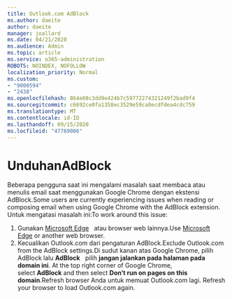 ```yaml
---
title: Outlook.com AdBlock
ms.author: daeite
author: daeite
manager: joallard
ms.date: 04/21/2020
ms.audience: Admin
ms.topic: article
ms.service: o365-administration
ROBOTS: NOINDEX, NOFOLLOW
localization_priority: Normal
ms.custom:
- "9000594"
- "2438"
ms.openlocfilehash: 864e08c3dd9e424b7c59772274321249f2bad9f4
ms.sourcegitcommit: c6692ce0fa1358ec3529e59ca0ecdfdea4cdc759
ms.translationtype: MT
ms.contentlocale: id-ID
ms.lasthandoff: 09/15/2020
ms.locfileid: "47769006"
---
```

# <a name="adblock"></a><span data-ttu-id="7e47e-102">Unduhan</span><span class="sxs-lookup"><span data-stu-id="7e47e-102">AdBlock</span></span>

<span data-ttu-id="7e47e-103">Beberapa pengguna saat ini mengalami masalah saat membaca atau menulis email saat menggunakan Google Chrome dengan ekstensi AdBlock.</span><span class="sxs-lookup"><span data-stu-id="7e47e-103">Some users are currently experiencing issues when reading or composing email when using Google Chrome with the AdBlock extension.</span></span> <span data-ttu-id="7e47e-104">Untuk mengatasi masalah ini:</span><span class="sxs-lookup"><span data-stu-id="7e47e-104">To work around this issue:</span></span>

1. <span data-ttu-id="7e47e-105">Gunakan [Microsoft Edge](https://www.microsoft.com/windows/microsoft-edge)   atau browser web lainnya.</span><span class="sxs-lookup"><span data-stu-id="7e47e-105">Use [Microsoft Edge](https://www.microsoft.com/windows/microsoft-edge) or another web browser.</span></span>
1. <span data-ttu-id="7e47e-106">Kecualikan Outlook.com dari pengaturan AdBlock.</span><span class="sxs-lookup"><span data-stu-id="7e47e-106">Exclude Outlook.com from the AdBlock settings.</span></span><span data-ttu-id="7e47e-107">Di sudut kanan atas Google Chrome, pilih AdBlock lalu **AdBlock**   pilih **jangan jalankan pada halaman pada domain ini**.</span><span class="sxs-lookup"><span data-stu-id="7e47e-107"> At the top right corner of Google Chrome, select **AdBlock** and then select **Don’t run on pages on this domain**.</span></span><span data-ttu-id="7e47e-108">Refresh browser Anda untuk memuat Outlook.com lagi.</span><span class="sxs-lookup"><span data-stu-id="7e47e-108"> Refresh your browser to load Outlook.com again.</span></span>